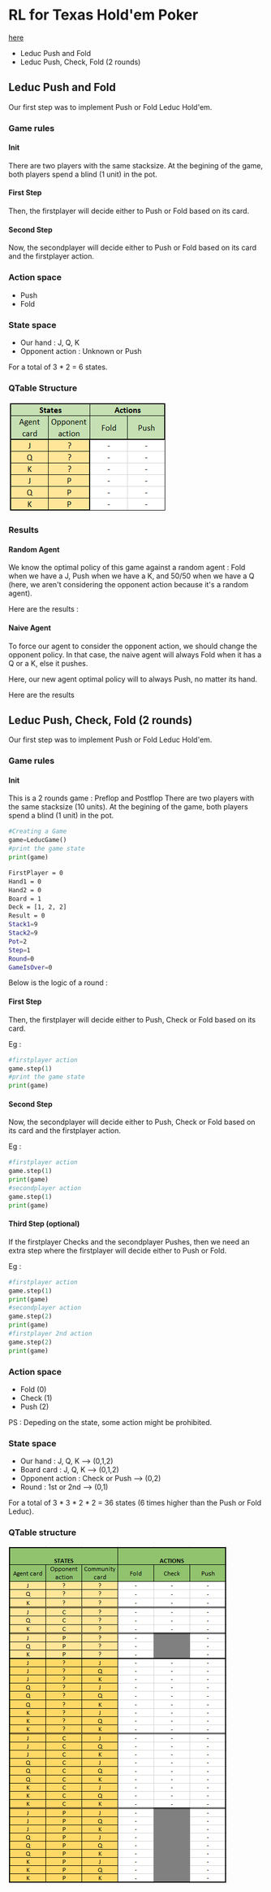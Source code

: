 # RL for Texas Hold'em Poker

[here](#Leduc-Push-and-Fold)

- Leduc Push and Fold
- Leduc Push, Check, Fold (2 rounds)

## Leduc Push and Fold

Our first step was to implement Push or Fold Leduc Hold'em.

### Game rules

#### Init

There are two players with the same stacksize. At the begining of the game, both players spend a blind (1 unit) in the pot.

#### First Step

Then, the firstplayer will decide either to Push or Fold based on its card.

#### Second Step

Now, the secondplayer will decide either to Push or Fold based on its card and the firstplayer action.

### Action space

- Push
- Fold

### State space

- Our hand : J, Q, K
- Opponent action : Unknown or Push

For a total of 3 * 2 = 6 states.

### QTable Structure
<img src="qtable.png"></img>
### Results
#### Random Agent
We know the optimal policy of this game against a random agent : Fold when we have a J, Push when we have a K, and 50/50 when we have a Q (here, we aren't considering the opponent action because it's a random agent).

Here are the results : 

#### Naive Agent
To force our agent to consider the opponent action, we should change the opponent policy. In that case, the naive agent will always Fold when it has a Q or a K, else it pushes.

Here, our new agent optimal policy will to always Push, no matter its hand.

Here are the results
## Leduc Push, Check, Fold (2 rounds)
Our first step was to implement Push or Fold Leduc Hold'em.

### Game rules

#### Init

This is a 2 rounds game : Preflop and Postflop
There are two players with the same stacksize (10 units). At the begining of the game, both players spend a blind (1 unit) in the pot.

```python
#Creating a Game
game=LeducGame()
#print the game state
print(game)
```

```bash
FirstPlayer = 0 
Hand1 = 0 
Hand2 = 0 
Board = 1 
Deck = [1, 2, 2]
Result = 0
Stack1=9
Stack2=9
Pot=2
Step=1
Round=0
GameIsOver=0
```

Below is the logic of a round :

#### First Step

Then, the firstplayer will decide either to Push, Check or Fold based on its card.

Eg : 
```python
#firstplayer action
game.step(1)
#print the game state
print(game)
```

#### Second Step

Now, the secondplayer will decide either to Push, Check or Fold based on its card and the firstplayer action.

Eg : 
```python
#firstplayer action
game.step(1)
print(game)
#secondplayer action
game.step(1)
print(game)
```
#### Third Step (optional)

If the firstplayer Checks and the secondplayer Pushes, then we need an extra step where the firstplayer will decide either to Push or Fold.

Eg : 
```python
#firstplayer action
game.step(1)
print(game)
#secondplayer action
game.step(2)
print(game)
#firstplayer 2nd action
game.step(2)
print(game)
```

### Action space

- Fold (0)
- Check (1)
- Push (2)

PS : Depeding on the state, some action might be prohibited.
### State space

- Our hand : J, Q, K --> (0,1,2)
- Board card : J, Q, K --> (0,1,2)
- Opponent action : Check or Push --> (0,2)
- Round : 1st or 2nd --> (0,1)

For a total of 3 * 3 * 2 * 2 = 36 states (6 times higher than the Push or Fold Leduc).

### QTable structure
<img src="QTable2steps.png"></img>
